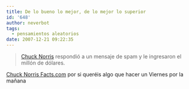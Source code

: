 ```yaml
---
title: De lo bueno lo mejor, de lo mejor lo superior
id: '648'
author: neverbot
tags:
  - pensamientos aleatorios
date: 2007-12-21 09:22:35
---
```


> [Chuck Norris](http://en.wikipedia.org/wiki/Chuck_Norris) respondió a un mensaje de spam y le ingresaron el millón de dólares.

[Chuck Norris Facts.com](http://www.chucknorrisfacts.com/) por si queréis algo que hacer un Viernes por la mañana